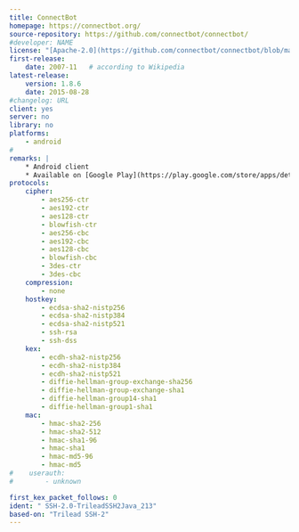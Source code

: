 ```yaml
---
title: ConnectBot
homepage: https://connectbot.org/
source-repository: https://github.com/connectbot/connectbot/
#developer: NAME
license: "[Apache-2.0](https://github.com/connectbot/connectbot/blob/master/LICENSE)"
first-release:
    date: 2007-11   # according to Wikipedia
latest-release:
    version: 1.8.6
    date: 2015-08-28
#changelog: URL
client: yes
server: no
library: no
platforms:
    - android
#
remarks: |
    * Android client
    * Available on [Google Play](https://play.google.com/store/apps/details?id=org.connectbot)
protocols:
    cipher:
        - aes256-ctr
        - aes192-ctr
        - aes128-ctr
        - blowfish-ctr
        - aes256-cbc
        - aes192-cbc
        - aes128-cbc
        - blowfish-cbc
        - 3des-ctr
        - 3des-cbc
    compression:
        - none
    hostkey:
        - ecdsa-sha2-nistp256
        - ecdsa-sha2-nistp384
        - ecdsa-sha2-nistp521
        - ssh-rsa
        - ssh-dss
    kex:
        - ecdh-sha2-nistp256
        - ecdh-sha2-nistp384
        - ecdh-sha2-nistp521
        - diffie-hellman-group-exchange-sha256
        - diffie-hellman-group-exchange-sha1
        - diffie-hellman-group14-sha1
        - diffie-hellman-group1-sha1
    mac:
        - hmac-sha2-256
        - hmac-sha2-512
        - hmac-sha1-96
        - hmac-sha1
        - hmac-md5-96
        - hmac-md5
#    userauth:
#        - unknown

first_kex_packet_follows: 0
ident: " SSH-2.0-TrileadSSH2Java_213"
based-on: "Trilead SSH-2"
---
```

